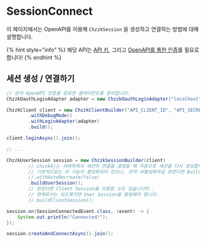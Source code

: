 # SessionConnect
이 페이지에서는 OpenAPI를 이용해 `ChzzkSession` 을 생성하고 연결하는 방법에 대해 설명합니다.

{% hint style="info" %}
해당 API는 [API 키](GettingStarted.md), 그리고 [OpenAPI를 통한 인증](LoginOauth.md)를 필요로 합니다!
{% endhint %}

## 세션 생성 / 연결하기
```java
// 먼저 OpenAPI 인증을 완료한 클라이언트를 준비합니다.
ChzzkOauthLoginAdapter adapter = new ChzzkOauthLoginAdapter("localhost", 포트);

ChzzkClient client = new ChzzkClientBuilder("API_CLIENT_ID", "API_SECRET")
        .withDebugMode()
        .withLoginAdapter(adapter)
        .build();

client.loginAsync().join();

// ...

ChzzkUserSession session = new ChzzkSessionBuilder(client)
        // chzzk4j는 서버측에서 세션의 연결을 끊었을 때 자동으로 세션을 다시 생성합니다.
        // 기본적으로는 이 기능이 활성화되어 있으나, 만약 비활성화하길 원한다면 Builder에서 withAutoRecreate를 false로 설정할 수 있습니다.
        //.withAutoRecreate(false)
        .buildUserSession();
        // 원한다면 Client Session을 이용할 수도 있습니다만..
        // 현재로서는 되도록이면 User Session을 활용해야 합니다.
        //.buildClientSession();

session.on(SessionConnectedEvent.class, (event) -> {
    System.out.println("Connected!");
});

session.createAndConnectAsync().join();
```
